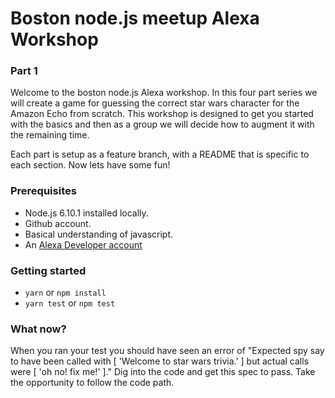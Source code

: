 # Boston node.js meetup Alexa Workshop

### Part 1

Welcome to the boston node.js Alexa workshop. In this four part series we will create a game for guessing the correct star wars character for the Amazon Echo from scratch. This workshop is designed to get you started with the basics and then as a group we will decide how to augment it with the remaining time.

Each part is setup as a feature branch, with a README that is specific to each section. Now lets have some fun!

### Prerequisites

* Node.js 6.10.1 installed locally.
* Github account.
* Basical understanding of javascript.
* An [Alexa Developer account](https://developer.amazon.com/alexa)

### Getting started

* `yarn` or `npm install`
* `yarn test` or `npm test`

### What now?

When you ran your test you should have seen an error of "Expected spy say to have been called with [ 'Welcome to star wars trivia.' ] but actual calls were [ 'oh no! fix me!' ]." Dig into the code and get this spec to pass. Take the opportunity to follow the code path.
